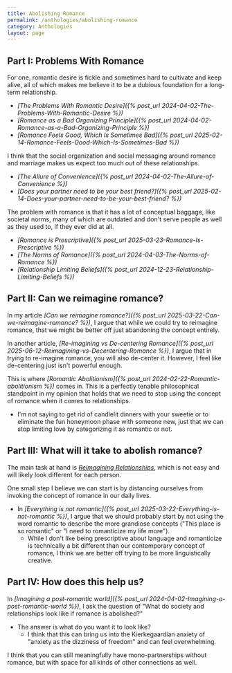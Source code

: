 ```yaml
---
title: Abolishing Romance
permalink: /anthologies/abolishing-romance
category: Anthologies
layout: page
---
```


## Part I: Problems With Romance

For one, romantic desire is fickle and sometimes hard to cultivate and keep alive, all of which makes me believe it to be a dubious foundation for a long-term relationship.
* *[The Problems With Romantic Desire]({% post_url 2024-04-02-The-Problems-With-Romantic-Desire %})*
* *[Romance as a Bad Organizing Principle]({% post_url 2024-04-02-Romance-as-a-Bad-Organizing-Principle %})*
* *[Romance Feels Good, Which Is Sometimes Bad]({% post_url 2025-02-14-Romance-Feels-Good-Which-Is-Sometimes-Bad %})*

I think that the social organization and social messaging around romance and marriage makes us expect too much out of these relationships.
* *[The Allure of Convenience]({% post_url 2024-04-02-The-Allure-of-Convenience %})*
* *[Does your partner need to be your best friend?]({% post_url 2025-02-14-Does-your-partner-need-to-be-your-best-friend? %})*

The problem with romance is that it has a lot of conceptual baggage, like societal norms, many of which are outdated and don't serve people as well as they used to, if they ever did at all.
* *[Romance is Prescriptive]({% post_url 2025-03-23-Romance-Is-Prescriptive %})*
* *[The Norms of Romance]({% post_url 2024-04-03-The-Norms-of-Romance %})*
* *[Relationship Limiting Beliefs]({% post_url 2024-12-23-Relationship-Limiting-Beliefs %})*

## Part II: Can we reimagine romance?

In my article *[Can we reimagine romance?]({% post_url 2025-03-22-Can-we-reimagine-romance? %})*, I argue that while we could try to reimagine romance, that we might be better off just abandoning the concept entirely.

In another article, *[Re-imagining vs De-centering Romance]({% post_url 2025-06-12-Reimagining-vs-Decentering-Romance %})*, I argue that in trying to re-imagine romance, you will also de-center it. However, I feel like de-centering just isn't powerful enough.

This is where *[Romantic Abolitionism]({% post_url 2024-02-22-Romantic-abolitionism %})* comes in. This is a perfectly tenable philosophical standpoint in my opinion that holds that we need to stop using the concept of romance when it comes to relationships.
* I'm not saying to get rid of candlelit dinners with your sweetie or to eliminate the fun honeymoon phase with someone new, just that we can stop limiting love by categorizing it as romantic or not.

## Part III: What will it take to abolish romance?

The main task at hand is *[Reimagining Relationships](/anthologies/reimagining-relationships)*, which is not easy and will likely look different for each person.

One small step I believe we can start is by distancing ourselves from invoking the concept of romance in our daily lives.
* In *[Everything is not romantic]({% post_url 2025-03-22-Everything-is-not-romantic %})*, I argue that we should probably start by not using the word romantic to describe the more grandiose concepts ("This place is so romantic" or "I need to romanticize my life more"). 
    * While I don't like being prescriptive about language and romanticize is technically a bit different than our contemporary concept of romance, I think we are better off trying to be more linguistically creative.

## Part IV: How does this help us?

In *[Imagining a post-romantic world]({% post_url 2024-04-02-Imagining-a-post-romantic-world %})*, I ask the question of "What do society and relationships look like if romance is abolished?"
* The answer is what do you want it to look like?
    * I think that this can bring us into the Kierkegaardian anxiety of "anxiety as the dizziness of freedom" and can feel overwhelming.

I think that you can still meaningfully have mono-partnerships without romance, but with space for all kinds of other connections as well.